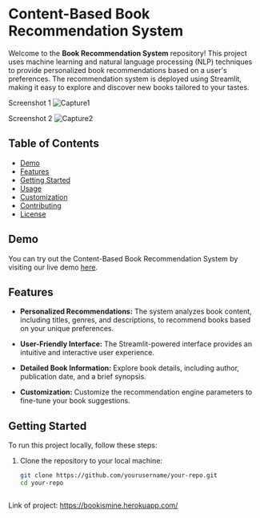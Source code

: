 # Content-Based Book Recommendation System

Welcome to the **Book Recommendation System** repository! This project uses machine learning and natural language processing (NLP) techniques to provide personalized book recommendations based on a user's preferences. The recommendation system is deployed using Streamlit, making it easy to explore and discover new books tailored to your tastes.

Screenshot 1
![Capture1](https://user-images.githubusercontent.com/58501537/199905607-66f7187c-072f-4996-b573-eb8f8c665b63.PNG)


Screenshot 2
![Capture2](https://user-images.githubusercontent.com/58501537/199905657-4d8940ac-8c66-4149-bb97-b9cae1f8afb6.PNG)



## Table of Contents

- [Demo](#demo)
- [Features](#features)
- [Getting Started](#getting-started)
- [Usage](#usage)
- [Customization](#customization)
- [Contributing](#contributing)
- [License](#license)

## Demo

You can try out the Content-Based Book Recommendation System by visiting our live demo [here](#).

## Features

- **Personalized Recommendations:** The system analyzes book content, including titles, genres, and descriptions, to recommend books based on your unique preferences.

- **User-Friendly Interface:** The Streamlit-powered interface provides an intuitive and interactive user experience.

- **Detailed Book Information:** Explore book details, including author, publication date, and a brief synopsis.

- **Customization:** Customize the recommendation engine parameters to fine-tune your book suggestions.

## Getting Started

To run this project locally, follow these steps:

1. Clone the repository to your local machine:

   ```bash
   git clone https://github.com/yourusername/your-repo.git
   cd your-repo



Link of project: https://bookismine.herokuapp.com/ 


